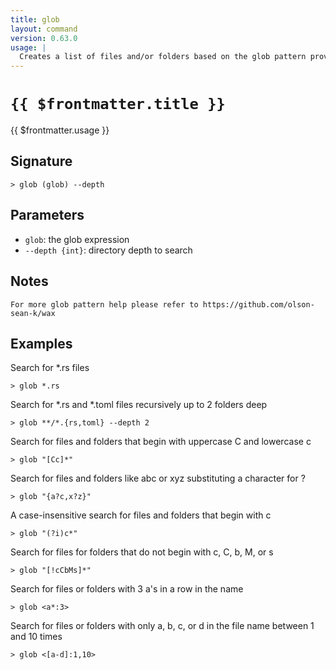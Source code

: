 ```yaml
---
title: glob
layout: command
version: 0.63.0
usage: |
  Creates a list of files and/or folders based on the glob pattern provided.
---
```


# `{{ $frontmatter.title }}`

<div style='white-space: pre-wrap;'>{{ $frontmatter.usage }}</div>

## Signature

```> glob (glob) --depth```

## Parameters

 -  `glob`: the glob expression
 -  `--depth {int}`: directory depth to search

## Notes
```text
For more glob pattern help please refer to https://github.com/olson-sean-k/wax
```
## Examples

Search for *.rs files
```shell
> glob *.rs
```

Search for *.rs and *.toml files recursively up to 2 folders deep
```shell
> glob **/*.{rs,toml} --depth 2
```

Search for files and folders that begin with uppercase C and lowercase c
```shell
> glob "[Cc]*"
```

Search for files and folders like abc or xyz substituting a character for ?
```shell
> glob "{a?c,x?z}"
```

A case-insensitive search for files and folders that begin with c
```shell
> glob "(?i)c*"
```

Search for files for folders that do not begin with c, C, b, M, or s
```shell
> glob "[!cCbMs]*"
```

Search for files or folders with 3 a's in a row in the name
```shell
> glob <a*:3>
```

Search for files or folders with only a, b, c, or d in the file name between 1 and 10 times
```shell
> glob <[a-d]:1,10>
```
